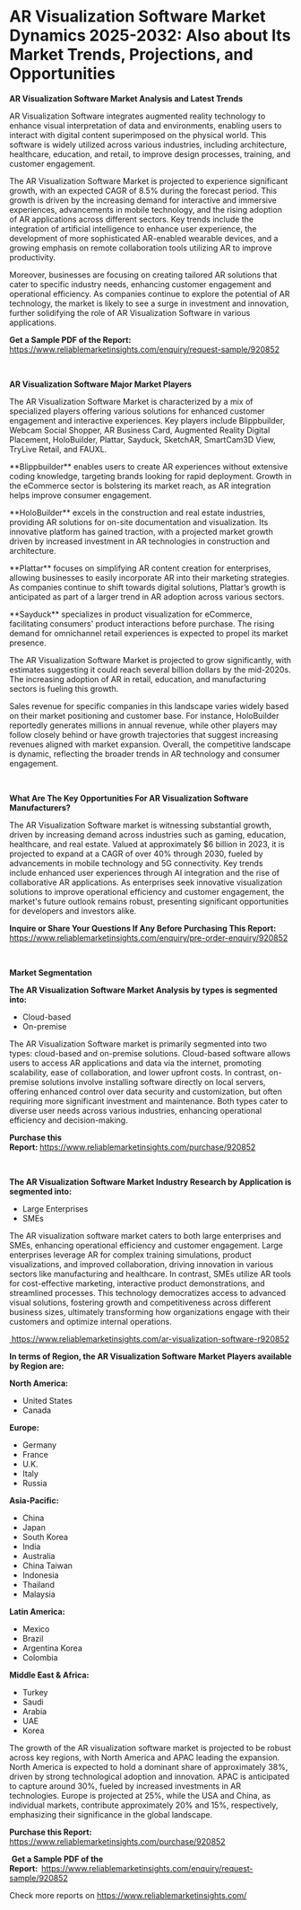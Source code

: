 <p><h1>AR Visualization Software Market Dynamics 2025-2032: Also about Its Market Trends, Projections, and Opportunities</h1></p><p><strong>AR Visualization Software Market Analysis and Latest Trends</strong></p>
<p><p>AR Visualization Software integrates augmented reality technology to enhance visual interpretation of data and environments, enabling users to interact with digital content superimposed on the physical world. This software is widely utilized across various industries, including architecture, healthcare, education, and retail, to improve design processes, training, and customer engagement.</p><p>The AR Visualization Software Market is projected to experience significant growth, with an expected CAGR of 8.5% during the forecast period. This growth is driven by the increasing demand for interactive and immersive experiences, advancements in mobile technology, and the rising adoption of AR applications across different sectors. Key trends include the integration of artificial intelligence to enhance user experience, the development of more sophisticated AR-enabled wearable devices, and a growing emphasis on remote collaboration tools utilizing AR to improve productivity.</p><p>Moreover, businesses are focusing on creating tailored AR solutions that cater to specific industry needs, enhancing customer engagement and operational efficiency. As companies continue to explore the potential of AR technology, the market is likely to see a surge in investment and innovation, further solidifying the role of AR Visualization Software in various applications.</p></p>
<p><strong>Get a Sample PDF of the Report:&nbsp;</strong> <a href="https://www.reliablemarketinsights.com/enquiry/request-sample/920852?utm_campaign=2183&utm_medium=2&utm_source=Github&utm_content=ia&utm_term=06032025&utm_id=ar-visualization-software">https://www.reliablemarketinsights.com/enquiry/request-sample/920852</a></p>
<p>&nbsp;</p>
<p><strong>AR Visualization Software Major Market Players</strong></p>
<p><p>The AR Visualization Software Market is characterized by a mix of specialized players offering various solutions for enhanced customer engagement and interactive experiences. Key players include Blippbuilder, Webcam Social Shopper, AR Business Card, Augmented Reality Digital Placement, HoloBuilder, Plattar, Sayduck, SketchAR, SmartCam3D View, TryLive Retail, and FAUXL.</p><p>**Blippbuilder** enables users to create AR experiences without extensive coding knowledge, targeting brands looking for rapid deployment. Growth in the eCommerce sector is bolstering its market reach, as AR integration helps improve consumer engagement.</p><p>**HoloBuilder** excels in the construction and real estate industries, providing AR solutions for on-site documentation and visualization. Its innovative platform has gained traction, with a projected market growth driven by increased investment in AR technologies in construction and architecture.</p><p>**Plattar** focuses on simplifying AR content creation for enterprises, allowing businesses to easily incorporate AR into their marketing strategies. As companies continue to shift towards digital solutions, Plattar’s growth is anticipated as part of a larger trend in AR adoption across various sectors.</p><p>**Sayduck** specializes in product visualization for eCommerce, facilitating consumers' product interactions before purchase. The rising demand for omnichannel retail experiences is expected to propel its market presence.</p><p>The AR Visualization Software Market is projected to grow significantly, with estimates suggesting it could reach several billion dollars by the mid-2020s. The increasing adoption of AR in retail, education, and manufacturing sectors is fueling this growth.</p><p>Sales revenue for specific companies in this landscape varies widely based on their market positioning and customer base. For instance, HoloBuilder reportedly generates millions in annual revenue, while other players may follow closely behind or have growth trajectories that suggest increasing revenues aligned with market expansion. Overall, the competitive landscape is dynamic, reflecting the broader trends in AR technology and consumer engagement.</p></p>
<p>&nbsp;</p>
<p><strong>What Are The Key Opportunities For AR Visualization Software Manufacturers?</strong></p>
<p><p>The AR Visualization Software market is witnessing substantial growth, driven by increasing demand across industries such as gaming, education, healthcare, and real estate. Valued at approximately $6 billion in 2023, it is projected to expand at a CAGR of over 40% through 2030, fueled by advancements in mobile technology and 5G connectivity. Key trends include enhanced user experiences through AI integration and the rise of collaborative AR applications. As enterprises seek innovative visualization solutions to improve operational efficiency and customer engagement, the market's future outlook remains robust, presenting significant opportunities for developers and investors alike.</p></p>
<p><strong>Inquire or Share Your Questions If Any Before Purchasing This Report:</strong> <a href="https://www.reliablemarketinsights.com/enquiry/pre-order-enquiry/920852?utm_campaign=2183&utm_medium=2&utm_source=Github&utm_content=ia&utm_term=06032025&utm_id=ar-visualization-software">https://www.reliablemarketinsights.com/enquiry/pre-order-enquiry/920852</a></p>
<p>&nbsp;</p>
<p><strong>Market Segmentation</strong></p>
<p><strong>The AR Visualization Software Market Analysis by types is segmented into:</strong></p>
<p><ul><li>Cloud-based</li><li>On-premise</li></ul></p>
<p><p>The AR Visualization Software market is primarily segmented into two types: cloud-based and on-premise solutions. Cloud-based software allows users to access AR applications and data via the internet, promoting scalability, ease of collaboration, and lower upfront costs. In contrast, on-premise solutions involve installing software directly on local servers, offering enhanced control over data security and customization, but often requiring more significant investment and maintenance. Both types cater to diverse user needs across various industries, enhancing operational efficiency and decision-making.</p></p>
<p><strong>Purchase this Report:&nbsp;</strong><a href="https://www.reliablemarketinsights.com/purchase/920852?utm_campaign=2183&utm_medium=2&utm_source=Github&utm_content=ia&utm_term=06032025&utm_id=ar-visualization-software">https://www.reliablemarketinsights.com/purchase/920852</a></p>
<p>&nbsp;</p>
<p><strong>The AR Visualization Software Market Industry Research by Application is segmented into:</strong></p>
<p><ul><li>Large Enterprises</li><li>SMEs</li></ul></p>
<p><p>The AR visualization software market caters to both large enterprises and SMEs, enhancing operational efficiency and customer engagement. Large enterprises leverage AR for complex training simulations, product visualizations, and improved collaboration, driving innovation in various sectors like manufacturing and healthcare. In contrast, SMEs utilize AR tools for cost-effective marketing, interactive product demonstrations, and streamlined processes. This technology democratizes access to advanced visual solutions, fostering growth and competitiveness across different business sizes, ultimately transforming how organizations engage with their customers and optimize internal operations.</p></p>
<p><a href="https://www.reliablemarketinsights.com/ar-visualization-software-r920852?utm_campaign=2183&utm_medium=2&utm_source=Github&utm_content=ia&utm_term=06032025&utm_id=ar-visualization-software">&nbsp;https://www.reliablemarketinsights.com/ar-visualization-software-r920852</a></p>
<p><strong>In terms of Region, the AR Visualization Software Market Players available by Region are:</strong></p>
<p>
    <p> <strong> North America: </strong>
        <ul>
            <li>United States</li>
            <li>Canada</li>
        </ul>
        </p> 
    <p> <strong> Europe: </strong>
        <ul>
            <li>Germany</li>
            <li>France</li>
            <li>U.K.</li>
            <li>Italy</li>
            <li>Russia</li>
        </ul>
        </p> 
    <p> <strong> Asia-Pacific: </strong>
        <ul>
            <li>China</li>
            <li>Japan</li>
            <li>South Korea</li>
            <li>India</li>
            <li>Australia</li>
            <li>China Taiwan</li>
            <li>Indonesia</li>
            <li>Thailand</li>
            <li>Malaysia</li>
        </ul>
        </p> 
    <p> <strong> Latin America: </strong>
        <ul>
            <li>Mexico</li>
            <li>Brazil</li>
            <li>Argentina Korea</li>
            <li>Colombia</li>
        </ul>
        </p> 
    <p> <strong> Middle East & Africa: </strong>
        <ul>
            <li>Turkey</li>
            <li>Saudi</li>
            <li>Arabia</li>
            <li>UAE</li>
            <li>Korea</li>
        </ul>
    </p>
    </p>
<p><p>The growth of the AR visualization software market is projected to be robust across key regions, with North America and APAC leading the expansion. North America is expected to hold a dominant share of approximately 38%, driven by strong technological adoption and innovation. APAC is anticipated to capture around 30%, fueled by increased investments in AR technologies. Europe is projected at 25%, while the USA and China, as individual markets, contribute approximately 20% and 15%, respectively, emphasizing their significance in the global landscape.</p></p>
<p><strong>Purchase this Report: </strong><a href="https://www.reliablemarketinsights.com/purchase/920852?utm_campaign=2183&utm_medium=2&utm_source=Github&utm_content=ia&utm_term=06032025&utm_id=ar-visualization-software">https://www.reliablemarketinsights.com/purchase/920852</a></p>
<p>&nbsp;<strong>Get a Sample PDF of the Report:&nbsp;&nbsp;</strong><a href="https://www.reliablemarketinsights.com/enquiry/request-sample/920852?utm_campaign=2183&utm_medium=2&utm_source=Github&utm_content=ia&utm_term=06032025&utm_id=ar-visualization-software">https://www.reliablemarketinsights.com/enquiry/request-sample/920852</a></p>
<p><strong></strong></p>
<p>Check more reports on <a href="https://www.reliablemarketinsights.com/?utm_campaign=2183&utm_medium=2&utm_source=Github&utm_content=ia&utm_term=06032025&utm_id=ar-visualization-software">https://www.reliablemarketinsights.com/</a></p>